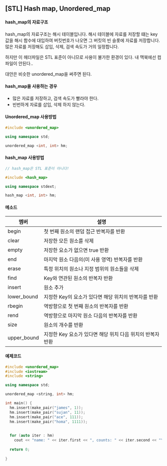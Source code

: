 ## [STL] Hash map, Unordered_map



#### hash_map의 자료구조

hash_map의 자료구조는 해시 테이블입니다. 해시 테이블에 자료를 저장할 떄는 key 값을 해시 함수에 대입하여 버킷번호가 나오면 그 버킷의 빈 슬롯에 자료를 저장합니다. 많은 자료를 저장해도 삽입, 삭제, 검색 속도가 거의 일정합니다.

하지만 이 헤더파일은 STL 표준이 아니므로 사용이 불가한 환경이 있다. 내 맥북에선 컴파일이 안된다.. 

대안은 비슷한 unordered_map을 써주면 된다.





#### hash_map을 사용하는 경우

- 많은 자료를 저장하고, 검색 속도가 빨라야 한다.
- 빈번하게 자료를 삽입, 삭제 하지 않는다.





#### Unordered_map 사용방법

```c++
#include <unordered_map>

using namespace std;

unordered_map <int, int> hm;
```





#### hash_map 사용방법

```c++
// hash_map은 STL 표준이 아니다!

#include <hash_map>

using namespace stdext;

hash_map <int, int> hm;
```









#### 메소드 

| **멤버**    | **설명**                                                   |
| ----------- | ---------------------------------------------------------- |
| begin       | 첫 번째 원소의 랜덤 접근 반복자를 반환                     |
| clear       | 저장한 모든 원소를 삭제                                    |
| empty       | 저장한 요소가 없으면 true 반환                             |
| end         | 마지막 원소 다음의(미 사용 영역) 반복자를 반환             |
| erase       | 특정 위치의 원소나 지정 범위의 원소들을 삭제               |
| find        | Key와 연관된 원소의 반복자 반환                            |
| insert      | 원소 추가                                                  |
| lower_bound | 지정한 Key의 요소가 있다면 해당 위치의 반복자를 반환       |
| rbegin      | 역방향으로 첫 번째 원소의 반복자를 반환                    |
| rend        | 역방향으로 마지막 원소 다음의 반복자를 반환                |
| size        | 원소의 개수를 반환                                         |
| upper_bound | 지정한 Key 요소가 있다면 해당 위치 다음 위치의 반복자 반환 |







#### 예제코드

```c++
#include <unordered_map>
#include <iostream>
#include <string>

using namespace std;

unordered_map <string, int> hm;

int main() {
  hm.insert(make_pair("james", 1));
  hm.insert(make_pair("sujan", 11));
  hm.insert(make_pair("ace", 111));
  hm.insert(make_pair("homa", 1111));
  
  
  for (auto iter : hm) 
    cout << "name: " << iter.first << ", counts: " << iter.second << "\n";
  
  return 0;
  
}
```


